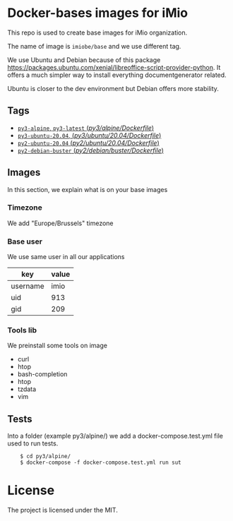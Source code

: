 # Docker-bases images for iMio

This repo is used to create base images for iMio organization.

The name of image is `imiobe/base` and we use different tag.

We use Ubuntu and Debian because of this package https://packages.ubuntu.com/xenial/libreoffice-script-provider-python.
It offers a much simpler way to install everything documentgenerator related.

Ubuntu is closer to the dev environment but Debian offers more stability.

## Tags

- [`py3-alpine`, `py3-latest` (*py3/alpine/Dockerfile*)](https://github.com/imio/docker-bases/blob/master/py3/alpine/Dockerfile)
- [`py3-ubuntu-20.04`, (*py3/ubuntu/20.04/Dockerfile*)](https://github.com/imio/docker-bases/blob/master/py3/ubuntu/20.04/Dockerfile)
- [`py2-ubuntu-20.04` (*py2/ubuntu/20.04/Dockerfile*)](https://github.com/imio/docker-bases/blob/master/py2/ubuntu/20.04/Dockerfile)
- [`py2-debian-buster` (*py2/debian/buster/Dockerfile*)](https://github.com/imio/docker-bases/blob/master/py2/debian/buster/Dockerfile)

## Images
In this section, we explain what is on your base images

### Timezone
We add "Europe/Brussels" timezone

### Base user
We use same user in all our applications

| key      | value |
|----------|-------|
| username | imio  |
| uid      | 913   |
| gid      | 209   |


### Tools lib
We preinstall some tools on image
- curl
- htop
- bash-completion
- htop
- tzdata
- vim

## Tests
Into a folder (example py3/alpine/) we add a docker-compose.test.yml file used to run tests.
```
    $ cd py3/alpine/
    $ docker-compose -f docker-compose.test.yml run sut
```

# License

The project is licensed under the MIT.
